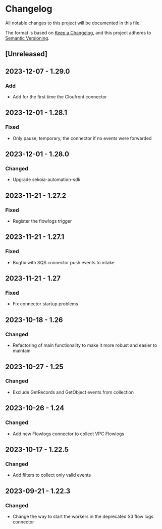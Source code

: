 # Changelog

All notable changes to this project will be documented in this file.

The format is based on [Keep a Changelog](https://keepachangelog.com/en/1.0.0/),
and this project adheres to [Semantic Versioning](https://semver.org/spec/v2.0.0.html).

## [Unreleased]


## 2023-12-07 - 1.29.0

### Add

- Add for the first time the Cloufront connector

## 2023-12-01 - 1.28.1

### Fixed

- Only pause, temporary, the connector if no events were forwarded

## 2023-12-01 - 1.28.0

### Changed

- Upgrade sekoia-automation-sdk


## 2023-11-21 - 1.27.2

### Fixed

- Register the flowlogs trigger

## 2023-11-21 - 1.27.1

### Fixed

- Bugfix with SQS connector push events to intake

## 2023-11-21 - 1.27

### Fixed

- Fix connector startup problems

## 2023-10-18 - 1.26

### Changed

- Refactoring of main functionality to make it more robust and easier to maintain

## 2023-10-27 - 1.25

### Changed

- Exclude GetRecords and GetObject events from collection

## 2023-10-26 - 1.24

### Changed

- Add new Flowlogs connector to collect VPC Flowlogs

## 2023-10-17 - 1.22.5

### Changed

- Add filters to collect only valid events

## 2023-09-21 - 1.22.3

### Changed

- Change the way to start the workers in the deprecated S3 flow logs connector
